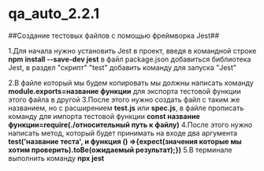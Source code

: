 # qa_auto_2.2.1

##Создание тестовых файлов с помощью фреймворка Jest##

1.Для начала нужно установить Jest в проект, введя в командной строке **npm install --save-dev jest**  в файл package.json добавиться библиотека Jest, в раздел "скрипт" "test" добавить команду для запуска "Jest"


2.В файле который мы будем копировать мы должны написать команду **module.exports=название функции** для экспорта тестовой функции этого файла в другой
3.После этого нужно создать файл с таким же названием, но с расширением **test.js** или **spec.js**, 
в файле прописать команду для импорта тестовой функции **const название функции=require(./относительный путь к файлу)**
4.После этого нужно написать метод, который будет принимать на входе два аргумента **test('название теста', и функция () =>{expect(значения которые мы хотим проверить).toBe(ожидаемый результат);})**
5.В терминале выполнить команду **npx jest**

